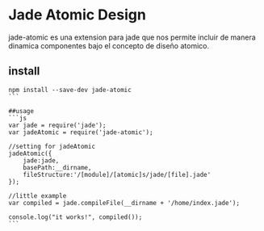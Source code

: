 # Jade Atomic Design
jade-atomic es una extension para jade que nos permite incluir de manera dinamica componentes bajo el concepto de diseño atomico.

## install
````
npm install --save-dev jade-atomic
```

##usage
```js
var jade = require('jade');
var jadeAtomic = require('jade-atomic');

//setting for jadeAtomic
jadeAtomic({
	jade:jade,
	basePath:__dirname,
	fileStructure:'/[module]/[atomic]s/jade/[file].jade'
});

//little example
var compiled = jade.compileFile(__dirname + '/home/index.jade');

console.log("it works!", compiled());
```
